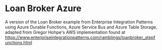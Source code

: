 # Loan Broker Azure
A version of the Loan Broker example from Enterprise Integration Patterns using Azure Durable Functions, Azure Service Bus and Azure Table Storage, adapted from Gregor Hohpe's AWS implementation found at https://www.enterpriseintegrationpatterns.com/ramblings/loanbroker_stepfunctions.html
